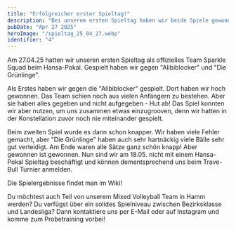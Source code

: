 ```yaml
---
title: "Erfolgreicher erster Spieltag!"
description: "Bei unserem ersten Spieltag haben wir beide Spiele gewonnen!"
pubDate: "Apr 27 2025"
heroImage: "/spieltag_25_04_27.webp"
identifier: "4"
---
```


Am 27.04.25 hatten wir unseren ersten Spieltag als offizielles Team Sparkle Squad beim Hansa-Pokal.
Gespielt haben wir gegen "Alibiblocker" und "Die Grünlinge".

Als Erstes haben wir gegen die "Alibiblocker" gespielt. Dort haben wir hoch gewonnen. 
Das Team schien noch aus vielen Anfängern zu bestehen. Aber sie haben alles gegeben und nicht aufgegeben - Hut ab!
Das Spiel konnten wir aber nutzen, um uns zusammen etwas einzugrooven, denn wir hatten in der Konstellation zuvor 
noch nie miteinander gespielt.

Beim zweiten Spiel wurde es dann schon knapper. Wir haben viele Fehler gemacht, aber "Die Grünlinge" haben auch sehr hartnäckig 
viele Bälle sehr gut verteidigt. Am Ende waren alle Sätze ganz schön knapp! 
Aber gewonnen ist gewonnen. Nun sind wir am 18.05. nicht mit einem Hansa-Pokal Spieltag beschäftigt und können dementsprechend 
uns beim Trave-Bull Turnier anmelden.

Die Spielergebnisse findet man im Wiki!

Du möchtest auch Teil von unserem Mixed Volleyball Team in Hamm werden?
Du verfügst über ein solides Spielniveau zwischen Bezirksklasse und Landesliga?
Dann kontaktiere uns per E-Mail oder auf Instagram und komme zum Probetraining vorbei!

